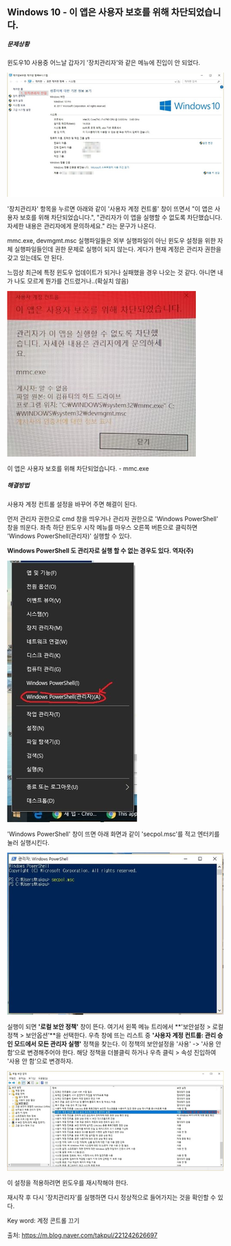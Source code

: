 ## Windows 10 - 이 앱은 사용자 보호를 위해 차단되었습니다.

##### 문제상황

윈도우10 사용중 어느날 갑자기 '장치관리자'와 같은 메뉴에 진입이 안 되었다.

![](./Images/image_3482440401522590167119.jpg)

  '장치관리자' 항목을 누르면 아래와 같이 '사용자 계정 컨트롤' 창이 뜨면서 "이 앱은 사용자 보호를 위해 차단되었습니다.", "관리자가 이 앱을 실행할 수 없도록 차단했습니다. 자세한 내용은 관리자에게 문의하세요." 라는 문구가 나온다.

mmc.exe, devmgmt.msc 실행파일들은 외부 실행파일이 아닌 윈도우 설정을 위한 자체 실행파일들인데 권한 문제로 실행이 되지 않는다. 게다가 현재 계정은 관리자 권한을 갖고 있는데도 안 된다.

느낌상 최근에 특정 윈도우 업데이트가 되거나 실패했을 경우 나오는 것 같다. 아니면 내가 나도 모르게 뭔가를 건드렸거나..(확실치 않음)  

![](./Images/5.jpg)

이 앱은 사용자 보호를 위해 차단되었습니다. - mmc.exe



##### 해결방법

사용자 계정 컨트롤 설정을 바꾸어 주면 해결이 된다.

먼저 관리자 권한으로 cmd 창을 띄우거나 관리자 권한으로 'Windows PowerShell' 창을 띄운다.
좌측 하단 윈도우 시작 메뉴를 마우스 오른쪽 버튼으로 클릭하면 'Windows PowerShell(관리자)' 실행할 수 있다.

**Windows PowerShell 도 관리자로 실행 할 수 없는 경우도 있다. 역자(주)**

![](./Images/2-1.jpg)

'Windows PowerShell' 창이 뜨면 아래 화면과 같이 'secpol.msc'를 적고 엔터키를 눌러 실행시킨다.

![](./Images/3.jpg)

실행이 되면 **'로컬 보안 정책'** 창이 뜬다.
여기서 왼쪽 메뉴 트리에서 **'보안설정 > 로컬정책 > 보안옵션'**을 선택한다.
우측 창에 뜨는 리스트 중 **'사용자 계정 컨트롤: 관리 승인 모드에서 모든 관리자 실행'** 정책을 찾는다.
이 정책의 보안설정을 '사용' -> '사용 안 함'으로 변경해주어야 한다.
해당 정책을 더블클릭 하거나 우측 클릭 > 속성 진입하여 '사용 안 함'으로 변경하자.

![](./Images/image_7074683941522590968503.jpg)

이 설정을 적용하려면 윈도우를 재시작해야 한다.

재시작 후 다시 '장치관리자'를 실행하면 다시 정상적으로 들어가지는 것을 확인할 수 있다.  

Key word: 계정 콘트롤 끄기



출처: https://m.blog.naver.com/takpul/221242626697

